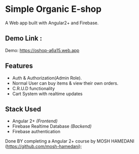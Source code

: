 # Simple Organic E-shop
A  Web app built with Angular2+ and Firebase.
## Demo Link :
 Demo: https://oshop-a6a15.web.app
## Features
- Auth & Authorization(Admin Role).
- Normal User can buy items & view their own orders.
- C.R.U.D functionality
- Cart System with realtime updates 

## Stack Used
- Angular 2+ *(Frontend)*
- Firebase Realtime Database *(Backend)*
- Firebase authentication

Done BY completing a Angular 2+ course by MOSH HAMEDANI (https://github.com/mosh-hamedani);
